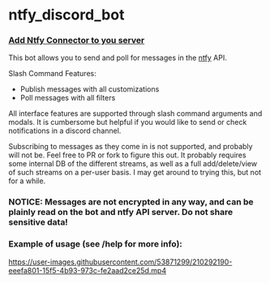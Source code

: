 # ntfy_discord_bot

### [Add Ntfy Connector to you server](https://discord.com/api/oauth2/authorize?client_id=1059635059398819953&permissions=0&scope=bot)

This bot allows you to send and poll for messages in the [ntfy](https://ntfy.sh) API.  

Slash Command Features:
 - Publish messages with all customizations
 - Poll messages with all filters

All interface features are supported through slash command arguments and modals.  It is cumbersome but helpful if you would like to send or check notifications in a discord channel.

Subscribing to messages as they come in is not supported, and probably will not be.  Feel free to PR or fork to figure this out.
It probably requires some internal DB of the different streams, as well as a full add/delete/view of such streams on a per-user basis.
I may get around to trying this, but not for a while.

### NOTICE: Messages are not encrypted in any way, and can be plainly read on the bot and ntfy API server.  Do not share sensitive data!

### Example of usage (see /help for more info):
https://user-images.githubusercontent.com/53871299/210292190-eeefa801-15f5-4b93-973c-fe2aad2ce25d.mp4

